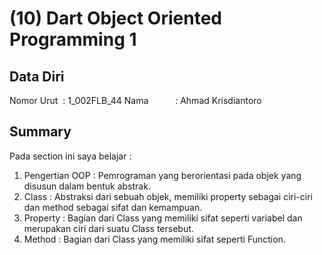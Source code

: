 # (10) Dart Object Oriented Programming 1

## Data Diri
Nomor Urut &nbsp;: 1_002FLB_44
Nama &emsp;&emsp;&ensp;&nbsp;: Ahmad Krisdiantoro

## Summary
Pada section ini saya belajar : 
1. Pengertian OOP : Pemrograman yang berorientasi pada objek yang disusun dalam bentuk abstrak.
2. Class : Abstraksi dari sebuah objek, memiliki property sebagai ciri-ciri dan method sebagai sifat dan kemampuan.
3. Property : Bagian dari Class yang memiliki sifat seperti variabel dan merupakan ciri dari suatu Class tersebut.
4. Method : Bagian dari Class yang memiliki sifat seperti Function.
